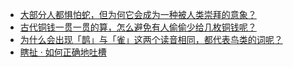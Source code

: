 + [大部分人都惧怕蛇，但为何它会成为一种被人类崇拜的意象？](https://daily.zhihu.com/story/9779836)
+ [古代铜钱一贯一贯的算，怎么避免有人偷偷少给几枚铜钱呢？](https://daily.zhihu.com/story/9779838)
+ [为什么会出现「鹊」与「雀」这两个读音相同，都代表鸟类的词呢？](https://daily.zhihu.com/story/9779839)
+ [瞎扯 · 如何正确地吐槽](https://daily.zhihu.com/story/9779841)
